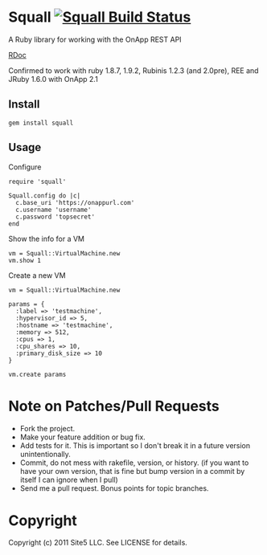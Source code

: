 Squall [![Squall Build Status][Build Icon]][Build Status]
=========================================================

A Ruby library for working with the OnApp REST API

[RDoc](http://rdoc.info/github/site5/squall/master/frames)

Confirmed to work with ruby 1.8.7, 1.9.2, Rubinis 1.2.3 (and 2.0pre), REE and JRuby 1.6.0 with OnApp 2.1

[Build Status]: http://travis-ci.org/site5/squall
[Build Icon]: https://secure.travis-ci.org/site5/squall.png?branch=master

Install
-------

    gem install squall


Usage
-----

Configure

    require 'squall'

    Squall.config do |c|
      c.base_uri 'https://onappurl.com'
      c.username 'username'
      c.password 'topsecret'
    end

Show the info for a VM

    vm = Squall::VirtualMachine.new
    vm.show 1


Create a new VM

    vm = Squall::VirtualMachine.new

    params = {
      :label => 'testmachine', 
      :hypervisor_id => 5,
      :hostname => 'testmachine', 
      :memory => 512, 
      :cpus => 1,
      :cpu_shares => 10, 
      :primary_disk_size => 10
    }

    vm.create params



Note on Patches/Pull Requests
=======
 
* Fork the project.
* Make your feature addition or bug fix.
* Add tests for it. This is important so I don't break it in a
  future version unintentionally.
* Commit, do not mess with rakefile, version, or history.
  (if you want to have your own version, that is fine but bump version in a commit by itself I can ignore when I pull)
* Send me a pull request. Bonus points for topic branches.

Copyright
=======

Copyright (c) 2011 Site5 LLC. See LICENSE for details.

